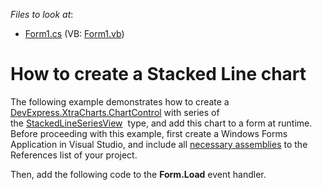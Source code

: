 <!-- default file list -->
*Files to look at*:

* [Form1.cs](./CS/StackedLineChart/Form1.cs) (VB: [Form1.vb](./VB/StackedLineChart/Form1.vb))
<!-- default file list end -->
# How to create a Stacked Line chart


<p>The following example demonstrates how to create a <a href="https://documentation.devexpress.com/WindowsForms/clsDevExpressXtraChartsChartControltopic.aspx">DevExpress.XtraCharts.ChartControl</a> with series of the <a href="https://documentation.devexpress.com/#CoreLibraries/clsDevExpressXtraChartsStackedLineSeriesViewtopic">StackedLineSeriesView</a>  type, and add this chart to a form at runtime. Before proceeding with this example, first create a Windows Forms Application in Visual Studio, and include all <a href="https://documentation.devexpress.com/WindowsForms/CustomDocument3160.aspx">necessary assemblies</a> to the References list of your project.</p>
Then, add the following code to the <strong>Form.Load</strong> event handler.

<br/>



